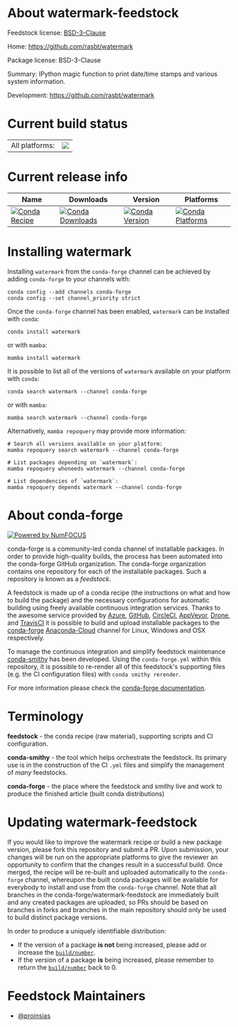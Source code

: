 About watermark-feedstock
=========================

Feedstock license: [BSD-3-Clause](https://github.com/conda-forge/watermark-feedstock/blob/main/LICENSE.txt)

Home: https://github.com/rasbt/watermark

Package license: BSD-3-Clause

Summary: IPython magic function to print date/time stamps and various system information.

Development: https://github.com/rasbt/watermark

Current build status
====================


<table><tr><td>All platforms:</td>
    <td>
      <a href="https://dev.azure.com/conda-forge/feedstock-builds/_build/latest?definitionId=4484&branchName=main">
        <img src="https://dev.azure.com/conda-forge/feedstock-builds/_apis/build/status/watermark-feedstock?branchName=main">
      </a>
    </td>
  </tr>
</table>

Current release info
====================

| Name | Downloads | Version | Platforms |
| --- | --- | --- | --- |
| [![Conda Recipe](https://img.shields.io/badge/recipe-watermark-green.svg)](https://anaconda.org/conda-forge/watermark) | [![Conda Downloads](https://img.shields.io/conda/dn/conda-forge/watermark.svg)](https://anaconda.org/conda-forge/watermark) | [![Conda Version](https://img.shields.io/conda/vn/conda-forge/watermark.svg)](https://anaconda.org/conda-forge/watermark) | [![Conda Platforms](https://img.shields.io/conda/pn/conda-forge/watermark.svg)](https://anaconda.org/conda-forge/watermark) |

Installing watermark
====================

Installing `watermark` from the `conda-forge` channel can be achieved by adding `conda-forge` to your channels with:

```
conda config --add channels conda-forge
conda config --set channel_priority strict
```

Once the `conda-forge` channel has been enabled, `watermark` can be installed with `conda`:

```
conda install watermark
```

or with `mamba`:

```
mamba install watermark
```

It is possible to list all of the versions of `watermark` available on your platform with `conda`:

```
conda search watermark --channel conda-forge
```

or with `mamba`:

```
mamba search watermark --channel conda-forge
```

Alternatively, `mamba repoquery` may provide more information:

```
# Search all versions available on your platform:
mamba repoquery search watermark --channel conda-forge

# List packages depending on `watermark`:
mamba repoquery whoneeds watermark --channel conda-forge

# List dependencies of `watermark`:
mamba repoquery depends watermark --channel conda-forge
```


About conda-forge
=================

[![Powered by
NumFOCUS](https://img.shields.io/badge/powered%20by-NumFOCUS-orange.svg?style=flat&colorA=E1523D&colorB=007D8A)](https://numfocus.org)

conda-forge is a community-led conda channel of installable packages.
In order to provide high-quality builds, the process has been automated into the
conda-forge GitHub organization. The conda-forge organization contains one repository
for each of the installable packages. Such a repository is known as a *feedstock*.

A feedstock is made up of a conda recipe (the instructions on what and how to build
the package) and the necessary configurations for automatic building using freely
available continuous integration services. Thanks to the awesome service provided by
[Azure](https://azure.microsoft.com/en-us/services/devops/), [GitHub](https://github.com/),
[CircleCI](https://circleci.com/), [AppVeyor](https://www.appveyor.com/),
[Drone](https://cloud.drone.io/welcome), and [TravisCI](https://travis-ci.com/)
it is possible to build and upload installable packages to the
[conda-forge](https://anaconda.org/conda-forge) [Anaconda-Cloud](https://anaconda.org/)
channel for Linux, Windows and OSX respectively.

To manage the continuous integration and simplify feedstock maintenance
[conda-smithy](https://github.com/conda-forge/conda-smithy) has been developed.
Using the ``conda-forge.yml`` within this repository, it is possible to re-render all of
this feedstock's supporting files (e.g. the CI configuration files) with ``conda smithy rerender``.

For more information please check the [conda-forge documentation](https://conda-forge.org/docs/).

Terminology
===========

**feedstock** - the conda recipe (raw material), supporting scripts and CI configuration.

**conda-smithy** - the tool which helps orchestrate the feedstock.
                   Its primary use is in the construction of the CI ``.yml`` files
                   and simplify the management of *many* feedstocks.

**conda-forge** - the place where the feedstock and smithy live and work to
                  produce the finished article (built conda distributions)


Updating watermark-feedstock
============================

If you would like to improve the watermark recipe or build a new
package version, please fork this repository and submit a PR. Upon submission,
your changes will be run on the appropriate platforms to give the reviewer an
opportunity to confirm that the changes result in a successful build. Once
merged, the recipe will be re-built and uploaded automatically to the
`conda-forge` channel, whereupon the built conda packages will be available for
everybody to install and use from the `conda-forge` channel.
Note that all branches in the conda-forge/watermark-feedstock are
immediately built and any created packages are uploaded, so PRs should be based
on branches in forks and branches in the main repository should only be used to
build distinct package versions.

In order to produce a uniquely identifiable distribution:
 * If the version of a package **is not** being increased, please add or increase
   the [``build/number``](https://docs.conda.io/projects/conda-build/en/latest/resources/define-metadata.html#build-number-and-string).
 * If the version of a package **is** being increased, please remember to return
   the [``build/number``](https://docs.conda.io/projects/conda-build/en/latest/resources/define-metadata.html#build-number-and-string)
   back to 0.

Feedstock Maintainers
=====================

* [@proinsias](https://github.com/proinsias/)

